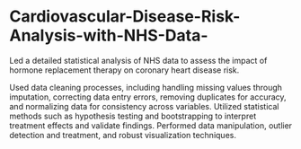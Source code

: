 # Cardiovascular-Disease-Risk-Analysis-with-NHS-Data-

Led a detailed statistical analysis of NHS data to assess the impact of hormone replacement therapy on coronary heart disease risk.  

Used data cleaning processes, including handling missing values through imputation, correcting data entry errors, removing duplicates for accuracy, and normalizing data for consistency across variables. Utilized statistical methods such as hypothesis testing and bootstrapping to interpret treatment effects and validate findings. Performed data manipulation, outlier detection and treatment, and robust visualization techniques.
